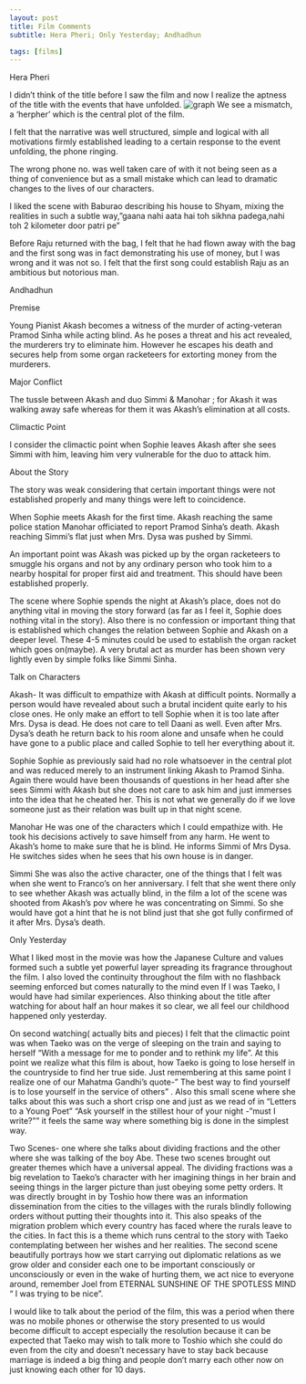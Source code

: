 ```yaml
---
layout: post
title: Film Comments
subtitle: Hera Pheri; Only Yesterday; Andhadhun

tags: [films]
---
```

Hera Pheri

I didn’t think of the title before I saw the film and now I realize the aptness of the title with the events that have unfolded.
![graph](https://github.com/piyushag0611/piyushag0611.github.io/blob/master/largenolog.png)
We see a mismatch, a ‘herpher’ which is the central plot of the film. 

I felt that the narrative was well structured, simple and logical with all motivations firmly 
established leading to a certain response to the event unfolding, the phone ringing. 

The wrong phone no. was well taken care of with it not being seen as a thing of convenience
but as  a  small mistake which can lead to  dramatic changes to the lives of our characters.

I liked the scene with Baburao describing his house to Shyam, mixing the realities 
in such a subtle way,”gaana nahi aata hai toh sikhna padega,nahi toh 2 kilometer door patri pe”

Before Raju returned with the bag, I felt that he had flown away with the bag
and the first song was in fact demonstrating his use of money, but I was wrong and it was not so. 
I felt that the first song could establish Raju as an ambitious but notorious man.

Andhadhun

Premise

Young Pianist Akash becomes a witness of the murder of acting-veteran Pramod Sinha while acting blind. 
As he poses a threat and his act revealed, the murderers try to eliminate him. 
However he escapes his  death and secures help from some organ racketeers for extorting money from the murderers. 

Major Conflict

The tussle between Akash and duo Simmi & Manohar ; for Akash it was walking away safe whereas for them it was Akash’s elimination at all costs.

Climactic Point

I consider the climactic point when Sophie leaves Akash after she sees Simmi with him, leaving him very vulnerable for the duo to attack him.

About the Story

The story was weak considering that certain important things were not established properly and many things were left to coincidence.

When Sophie meets Akash for the first time.
Akash reaching the same  police station Manohar officiated to report Pramod Sinha’s death.
Akash reaching Simmi’s flat just when Mrs. Dysa was pushed by Simmi.

An important point was Akash was picked up by the organ racketeers to smuggle his organs and 
not by any ordinary person who took him to a nearby hospital for proper first aid and treatment.
This should have been established properly.

The scene where Sophie spends the night at Akash’s place, does not do anything vital in moving the story forward
(as far as I feel it, Sophie does nothing vital in the story). 
Also there is no confession or important thing that is established which changes the relation between Sophie and Akash on a deeper level. 
These 4-5 minutes could be used to establish the organ racket which goes on(maybe).
A very brutal act as murder has been shown very lightly even by simple folks like Simmi Sinha.

Talk on Characters 

Akash- 
It was difficult to empathize with Akash at difficult points.
Normally a person would have revealed about such a brutal incident quite early to his close ones. 
He only make an effort to tell Sophie when it is too late after Mrs. Dysa is dead. He does not care to tell Daani as well.
Even after Mrs. Dysa’s death he return back to his room alone and unsafe when he could have gone to a public place and called Sophie to tell her everything about it. 

Sophie
Sophie as previously said had no role whatsoever in the central plot and was reduced merely to an instrument linking Akash to Pramod Sinha.
Again there would have been thousands of questions in her head after she sees Simmi with Akash but
she does not care to ask him and just immerses into the idea that he cheated her.
This is not what we generally do if we love someone just as their relation was built up in that night scene.

Manohar 
He was one of the characters which I could empathize with. He took his decisions actively to save himself from any harm.
He went to Akash’s home to make sure that he is blind. He informs Simmi of Mrs Dysa. 
He switches sides when he sees that his own house is in danger.

Simmi 
She was also the  active character,  one of the things that I felt was when she went to Franco’s on her anniversary. 
I felt that she went there only to see whether Akash was actually blind, 
in the film a lot of the scene was shooted from Akash’s pov where he was concentrating on Simmi. 
So she would have got a hint that he is not blind just that she got fully confirmed of it after Mrs. Dysa’s death.


Only Yesterday

What I liked most in the movie was how the Japanese Culture and values formed such a subtle yet powerful layer spreading its fragrance throughout the film.
I also loved the continuity throughout the film with no flashback seeming enforced but comes naturally to the mind even If I was Taeko, I would have had similar experiences.
Also thinking about the title after watching for about half an hour makes it so clear, we all feel our childhood happened only yesterday. 


On second watching( actually bits and pieces) I felt that the climactic point was when Taeko was on the verge 
of sleeping on the train and saying to herself “With a message for me to ponder and to rethink my life”.
At this point we realize what this film is about,  how Taeko is going to lose herself in the countryside to find her true side. 
Just remembering at this same point I realize one of our Mahatma Gandhi’s quote-” The best way to find yourself is to lose yourself in the service of others” .
Also this small scene where she talks about this was such a short crisp one and just as we read of in “Letters to a Young Poet” 
“Ask yourself in the stillest hour of your night -”must I write?””  it feels the same way where something big is done in the simplest way.

Two Scenes- one where she talks about dividing fractions and the other where she was talking of the boy Abe.
These two scenes brought out greater themes which have a universal appeal. 
The dividing fractions was a big revelation to Taeko’s character with her imagining things in her brain and seeing things in the larger picture than just obeying some petty orders. 
It was directly brought in by Toshio how there was an information dissemination from the cities to the villages with the rurals blindly following orders without putting their thoughts into it.
This also speaks of the migration problem which every country has faced where the rurals leave to the cities.
In fact this is a theme which runs central to the story with Taeko contemplating between her wishes and her realities.
The second scene beautifully portrays how we start carrying out diplomatic relations as we grow older and
consider each one to be important consciously or unconsciously or even in the wake of hurting them, we act nice to everyone around,
remember Joel from ETERNAL SUNSHINE OF THE SPOTLESS MIND “ I was trying to be nice”.

I would like to talk about the period of the film, 
this was a period when there was no mobile phones or otherwise the story presented to us would become difficult to accept especially the resolution 
because it can be expected that Taeko may wish to talk more to Toshio which she could do even from the city and 
doesn’t necessary have to stay back because marriage is indeed a big thing and people don’t marry each other now on just knowing each other for 10 days.



